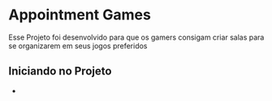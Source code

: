 # Appointment Games

Esse Projeto foi desenvolvido para que os gamers consigam criar salas para se organizarem em seus jogos preferidos

## Iniciando no Projeto

- 
